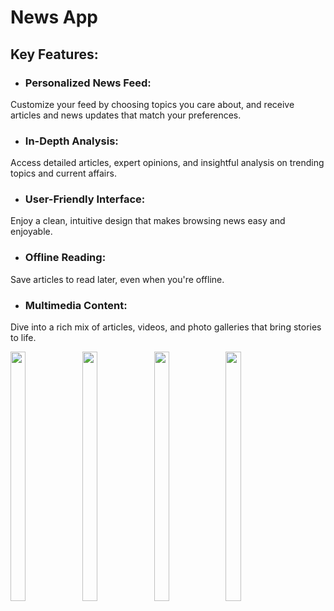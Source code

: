# News App
## Key Features:

- ### Personalized News Feed: 
Customize your feed by choosing topics you care about, and receive articles and news updates that match your preferences.
- ### In-Depth Analysis: 
Access detailed articles, expert opinions, and insightful analysis on trending topics and current affairs.
- ### User-Friendly Interface: 
Enjoy a clean, intuitive design that makes browsing news easy and enjoyable.
- ### Offline Reading: 
Save articles to read later, even when you're offline.
- ### Multimedia Content: 
Dive into a rich mix of articles, videos, and photo galleries that bring stories to life.

<img src="https://github.com/user-attachments/assets/d0b5215b-fb01-4adc-8ba6-48cfc36a931b" height=32% width=22%>
<img src="https://github.com/user-attachments/assets/08568dca-eb11-4190-8dc3-fa31b374979d" height=32% width=22%>
<img src="https://github.com/user-attachments/assets/e1d59f6c-851f-47f1-bcb2-95468288a19b" height=32% width=22%>
<img src="https://github.com/user-attachments/assets/ea3f9e20-4c0d-49ec-952c-b79e314249ab" height=32% width=22%>


